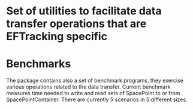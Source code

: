 # Set of utilities to facilitate data transfer operations that are EFTracking specific

# Benchmarks
The package contains also a set of benchmark programs, they exercise various operations related to the data transfer.
Current benchmark measures time needed to write and read sets of SpacePoint to or from SpacePointContainer.
There are currently 5 scenarios in 5 different sizes.
